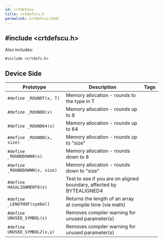 ```yaml
---
id: crtdefscu
title: crtdefscu.h
permalink: crtdefscu.html
---
```


## #include <crtdefscu.h>

Also includes:
```
#include <crtdefs.h>
```

## Device Side
Prototype | Description | Tags
--- | --- | :---:
```#define _ROUNDT(x, T)``` | Memory allocation - rounds to the type in T
```#define _ROUND8(x)``` | Memory allocation - rounds up to 8
```#define _ROUND64(x)``` | Memory allocation - rounds up to 64
```#define _ROUNDN(x, size)``` | Memory allocation - rounds up to "size"
```#define _ROUNDDOWN8(x)``` | Memory allocation - rounds down to 8
```#define _ROUNDDOWNN(x, size)``` | Memory allocation - rounds down to "size"
```#define HASALIGNMENT8(x)``` | Test to see if you are on aligned boundary, affected by BYTEALIGNED4
```#define _LENGTHOF(symbol)``` | Returns the length of an array at compile time (via math)
```#define UNUSED_SYMBOL(x)``` | Removes compiler warning for unused parameter(s)
```#define UNUSED_SYMBOL2(x,y)``` | Removes compiler warning for unused parameter(s)
